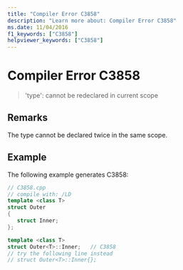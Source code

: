 ```yaml
---
title: "Compiler Error C3858"
description: "Learn more about: Compiler Error C3858"
ms.date: 11/04/2016
f1_keywords: ["C3858"]
helpviewer_keywords: ["C3858"]
---
```

# Compiler Error C3858

> 'type': cannot be redeclared in current scope

## Remarks

The type cannot be declared twice in the same scope.

## Example

The following example generates C3858:

```cpp
// C3858.cpp
// compile with: /LD
template <class T>
struct Outer
{
   struct Inner;
};

template <class T>
struct Outer<T>::Inner;   // C3858
// try the following line instead
// struct Outer<T>::Inner{};
```

